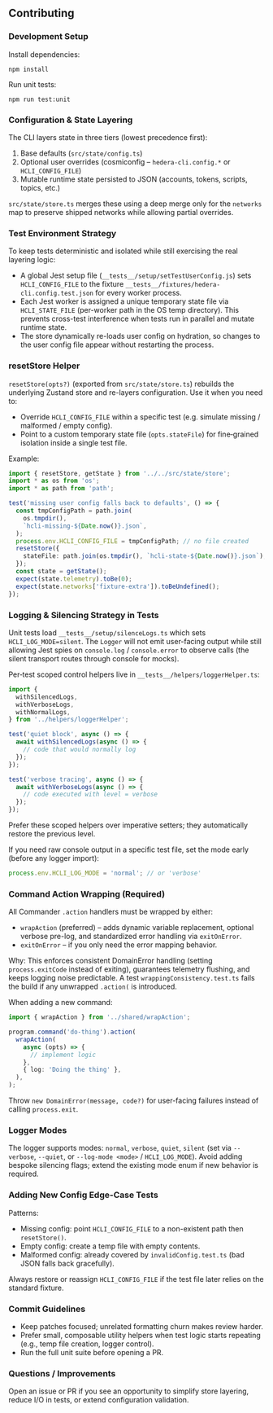 ## Contributing

### Development Setup

Install dependencies:

```
npm install
```

Run unit tests:

```
npm run test:unit
```

### Configuration & State Layering

The CLI layers state in three tiers (lowest precedence first):

1. Base defaults (`src/state/config.ts`)
2. Optional user overrides (cosmiconfig – `hedera-cli.config.*` or `HCLI_CONFIG_FILE`)
3. Mutable runtime state persisted to JSON (accounts, tokens, scripts, topics, etc.)

`src/state/store.ts` merges these using a deep merge only for the `networks` map to preserve shipped networks while allowing partial overrides.

### Test Environment Strategy

To keep tests deterministic and isolated while still exercising the real layering logic:

- A global Jest setup file (`__tests__/setup/setTestUserConfig.js`) sets `HCLI_CONFIG_FILE` to the fixture `__tests__/fixtures/hedera-cli.config.test.json` for every worker process.
- Each Jest worker is assigned a unique temporary state file via `HCLI_STATE_FILE` (per-worker path in the OS temp directory). This prevents cross-test interference when tests run in parallel and mutate runtime state.
- The store dynamically re-loads user config on hydration, so changes to the user config file appear without restarting the process.

### resetStore Helper

`resetStore(opts?)` (exported from `src/state/store.ts`) rebuilds the underlying Zustand store and re-layers configuration. Use it when you need to:

- Override `HCLI_CONFIG_FILE` within a specific test (e.g. simulate missing / malformed / empty config).
- Point to a custom temporary state file (`opts.stateFile`) for fine‑grained isolation inside a single test file.

Example:

```ts
import { resetStore, getState } from '../../src/state/store';
import * as os from 'os';
import * as path from 'path';

test('missing user config falls back to defaults', () => {
  const tmpConfigPath = path.join(
    os.tmpdir(),
    `hcli-missing-${Date.now()}.json`,
  );
  process.env.HCLI_CONFIG_FILE = tmpConfigPath; // no file created
  resetStore({
    stateFile: path.join(os.tmpdir(), `hcli-state-${Date.now()}.json`),
  });
  const state = getState();
  expect(state.telemetry).toBe(0);
  expect(state.networks['fixture-extra']).toBeUndefined();
});
```

### Logging & Silencing Strategy in Tests

Unit tests load `__tests__/setup/silenceLogs.ts` which sets `HCLI_LOG_MODE=silent`. The `Logger` will not emit user-facing output while still allowing Jest spies on `console.log` / `console.error` to observe calls (the silent transport routes through console for mocks).

Per‑test scoped control helpers live in `__tests__/helpers/loggerHelper.ts`:

```ts
import {
  withSilencedLogs,
  withVerboseLogs,
  withNormalLogs,
} from '../helpers/loggerHelper';

test('quiet block', async () => {
  await withSilencedLogs(async () => {
    // code that would normally log
  });
});

test('verbose tracing', async () => {
  await withVerboseLogs(async () => {
    // code executed with level = verbose
  });
});
```

Prefer these scoped helpers over imperative setters; they automatically restore the previous level.

If you need raw console output in a specific test file, set the mode early (before any logger import):

```ts
process.env.HCLI_LOG_MODE = 'normal'; // or 'verbose'
```

### Command Action Wrapping (Required)

All Commander `.action` handlers must be wrapped by either:

- `wrapAction` (preferred) – adds dynamic variable replacement, optional verbose pre-log, and standardized error handling via `exitOnError`.
- `exitOnError` – if you only need the error mapping behavior.

Why: This enforces consistent DomainError handling (setting `process.exitCode` instead of exiting), guarantees telemetry flushing, and keeps logging noise predictable. A test `wrappingConsistency.test.ts` fails the build if any unwrapped `.action(` is introduced.

When adding a new command:

```ts
import { wrapAction } from '../shared/wrapAction';

program.command('do-thing').action(
  wrapAction(
    async (opts) => {
      // implement logic
    },
    { log: 'Doing the thing' },
  ),
);
```

Throw `new DomainError(message, code?)` for user-facing failures instead of calling `process.exit`.

### Logger Modes

The logger supports modes: `normal`, `verbose`, `quiet`, `silent` (set via `--verbose`, `--quiet`, or `--log-mode <mode>` / `HCLI_LOG_MODE`). Avoid adding bespoke silencing flags; extend the existing mode enum if new behavior is required.

### Adding New Config Edge-Case Tests

Patterns:

- Missing config: point `HCLI_CONFIG_FILE` to a non-existent path then `resetStore()`.
- Empty config: create a temp file with empty contents.
- Malformed config: already covered by `invalidConfig.test.ts` (bad JSON falls back gracefully).

Always restore or reassign `HCLI_CONFIG_FILE` if the test file later relies on the standard fixture.

### Commit Guidelines

- Keep patches focused; unrelated formatting churn makes review harder.
- Prefer small, composable utility helpers when test logic starts repeating (e.g., temp file creation, logger control).
- Run the full unit suite before opening a PR.

### Questions / Improvements

Open an issue or PR if you see an opportunity to simplify store layering, reduce I/O in tests, or extend configuration validation.
